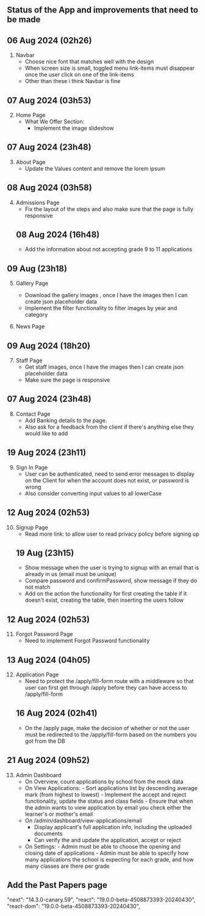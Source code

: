 ## Status of the App and improvements that need to be made

## 06 Aug 2024 (02h26)
1. Navbar
    - Choose nice font that matches well with the design
    - When screen size is small, toggled menu link-items must disappear once the user click on one of the link-items
    - Other than these i think Navbar is fine

## 07 Aug 2024 (03h53)
2. Home Page
    - What We Offer Section: 
        - Implement the image slideshow

## 07 Aug 2024 (23h48)
3. About Page
    - Update the Values content and remove the lorem ipsum

## 08 Aug 2024 (03h58)
4. Admissions Page
    - Fix the layout of the steps and also make sure that the page is fully responsive
    ## 08 Aug 2024 (16h48)
    - Add the information about not accepting grade 9 to 11 applications

## 09 Aug (23h18)
5. Gallery Page
    - Download the gallery images , once I have the images then I can create json placeholder data
    - Implement the filter functionality to filter images by year and category

6. News Page

## 09 Aug 2024 (18h20)
7. Staff Page
    - Get staff images, once I have the images then I can create json placeholder data 
    - Make sure the page is responsive 

## 07 Aug 2024 (23h48)
8. Contact Page
    - Add Banking details to the page.
    - Also ask for a feedback from the client if there's anything else they would like to add

## 19 Aug 2024 (23h11)
9. Sign In Page
    - User can be authenticated, need to send error messages to display on the Client
    for when the account does not exist, or password is wrong
    - Also consider converting input values to all lowerCase

## 12 Aug 2024 (02h53)
10. Signup Page
    - Read more link: to allow user to read privacy policy before signing up
    ## 19 Aug (23h15)
    - Show message when the user is trying to signup with an email that is already in us (email must be unique)
    - Compare password and confirmPassword, show message if they do not match
    - Add on the action the functionality for first creating the table if it doesn't exist, creating the table,
     then inserting the users follow

## 12 Aug 2024 (02h53)
11. Forgot Password Page
    - Need to implement Forgot Password functionality

## 13 Aug 2024 (04h05)
12. Application Page
    - Need to protect the /apply/fill-form route with a middleware so that user can first 
        get through /apply before they can have access to /apply/fill-form
    ## 16 Aug 2024 (02h41)
    - On the /apply page, make the decision of whether or not the user must be redirected to the /apply/fill-form
    based on the numbers you got from the DB

## 21 Aug 2024 (09h52)
13. Admin Dashboard
    - On Overview, count applications by school from the mock data
    - On View Applications: - Sort applications list by descending average mark (from highest to lowest)
                            - Implement the accept and reject functionality, update the status and class fields
                            - Ensure that when the admin wants to view application by email you check either the learner's or mother's
                            email
    - On /admin/dashboard/view-applications/email
        - Display applicant's full application info, including the uploaded documents
        - Can verify the and update the application, accept or reject
    - On Settings: - Admin must be able to choose the opening and closing date of applications
                   - Admin must be able to specify how many applications the school is expecting
                   for each grade, and how many classes are there per grade


## Add the Past Papers page




"next": "14.3.0-canary.59",
"react": "19.0.0-beta-4508873393-20240430",
"react-dom": "19.0.0-beta-4508873393-20240430",